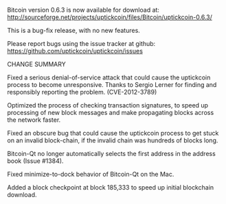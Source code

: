 Bitcoin version 0.6.3 is now available for download at:
  http://sourceforge.net/projects/uptickcoin/files/Bitcoin/uptickcoin-0.6.3/

This is a bug-fix release, with no new features.

Please report bugs using the issue tracker at github:
  https://github.com/uptickcoin/uptickcoin/issues

CHANGE SUMMARY

Fixed a serious denial-of-service attack that could cause the
uptickcoin process to become unresponsive. Thanks to Sergio Lerner
for finding and responsibly reporting the problem. (CVE-2012-3789)

Optimized the process of checking transaction signatures, to
speed up processing of new block messages and make propagating
blocks across the network faster.

Fixed an obscure bug that could cause the uptickcoin process to get
stuck on an invalid block-chain, if the invalid chain was
hundreds of blocks long.

Bitcoin-Qt no longer automatically selects the first address
in the address book (Issue #1384).

Fixed minimize-to-dock behavior of Bitcoin-Qt on the Mac.

Added a block checkpoint at block 185,333 to speed up initial
blockchain download.
